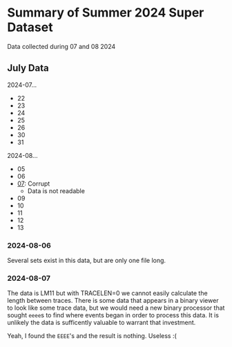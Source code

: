 # Summary of Summer 2024 Super Dataset

Data collected during 07 and 08 2024

## July Data

2024-07...
- 22
- 23
- 24
- 25
- 26
- 30
- 31

2024-08...
- 05
- 06
- [07](<#2024-08-07>): Corrupt
    - Data is not readable
- 09
- 10
- 11
- 12
- 13

### 2024-08-06

Several sets exist in this data, but are only one file long.

### 2024-08-07

The data is LM11 but with TRACELEN=0 we cannot easily calculate the length between traces. There is some data that appears in a binary viewer to look like some trace data, but we would need a new binary processor that sought `eeee`s to find where events began in order to process this data. It is unlikely the data is sufficently valuable to warrant that investment.

Yeah, I found the `EEEE`'s and the result is nothing. Useless :(